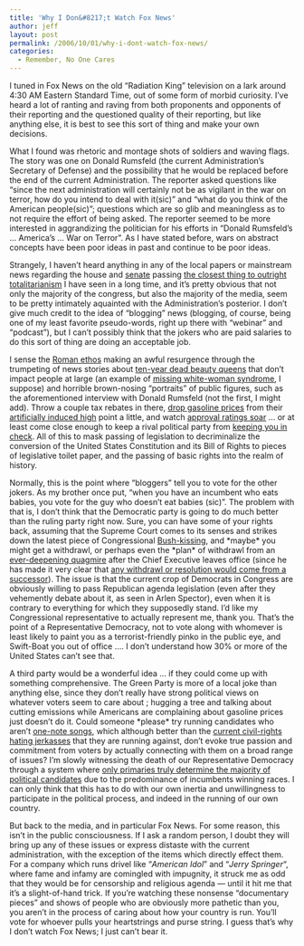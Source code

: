 ```yaml
---
title: 'Why I Don&#8217;t Watch Fox News'
author: jeff
layout: post
permalink: /2006/10/01/why-i-dont-watch-fox-news/
categories:
  - Remember, No One Cares
---
```


I tuned in Fox News on the old “Radiation King” television on a lark around 4:30 AM Eastern Standard Time, out of some form of morbid curiosity. I’ve heard a lot of ranting and raving from both proponents and opponents of their reporting and the questioned quality of their reporting, but like anything else, it is best to see this sort of thing and make your own decisions.

What I found was rhetoric and montage shots of soldiers and waving flags. The story was one on Donald Rumsfeld (the current Administration’s Secretary of Defense) and the possibility that he would be replaced before the end of the current Administration. The reporter asked questions like “since the next administration will certainly not be as vigilant in the war on terror, how do you intend to deal with it(sic)” and “what do you think of the American people(sic)”; questions which are so glib and meaningless as to not require the effort of being asked. The reporter seemed to be more interested in aggrandizing the politician for his efforts in “Donald Rumsfeld’s … America’s … War on Terror”. As I have stated before, wars on abstract concepts have been poor ideas in past and continue to be poor ideas.

Strangely, I haven’t heard anything in any of the local papers or mainstream news regarding the house and [senate][1] passing [the closest thing to outright totalitarianism][2] I have seen in a long time, and it’s pretty obvious that not only the majority of the congress, but also the majority of the media, seem to be pretty intimately aquainted with the Administration’s posterior. I don’t give much credit to the idea of “blogging” news (blogging, of course, being one of my least favorite pseudo-words, right up there with “webinar” and “podcast”), but I can’t possibly think that the jokers who are paid salaries to do this sort of thing are doing an acceptable job.

 [1]: http://www.senate.gov/legislative/LIS/roll_call_lists/roll_call_vote_cfm.cfm?congress=109&session=2&vote=00259
 [2]: http://jeff.ourexchange.net/2006/09/29/partisanship-dooms-us-all/

I sense the [Roman ethos][3] making an awful resurgence through the trumpeting of news stories about [ten-year dead beauty queens][4] that don’t impact people at large (an example of [missing white-woman syndrome][5], I suppose) and horrible brown-nosing “portraits” of public figures, such as the aforementioned interview with Donald Rumsfeld (not the first, I might add). Throw a couple tax rebates in there, [drop gasoline prices][6] from their [artificially induced high][7] point a little, and watch [approval ratings soar][8] … or at least come close enough to keep a rival political party from [keeping you in check][9]. All of this to mask passing of legislation to decriminalize the conversion of the United States Constitution and its Bill of Rights to pieces of legislative toilet paper, and the passing of basic rights into the realm of history.

 [3]: http://www.bartleby.com/61/39/B0463950.html
 [4]: http://www.csmonitor.com/2006/0821/p03s01-ussc.html
 [5]: http://en.wikipedia.org/wiki/Missing_white_woman_syndrome
 [6]: http://www.consumeraffairs.com/news04/2005/gas_prices48.html
 [7]: http://www.becker-posner-blog.com/archives/2005/10/price_gouging_i.html
 [8]: http://www.usatoday.com/news/washington/2006-09-18-bush-poll_x.htm
 [9]: http://www.ourcongress.org/special/top10

Normally, this is the point where “bloggers” tell you to vote for the other jokers. As my brother once put, “when you have an incumbent who eats babies, you vote for the guy who doesn’t eat babies (sic)”. The problem with that is, I don’t think that the Democratic party is going to do much better than the ruling party right now. Sure, you can have some of your rights back, assuming that the Supreme Court comes to its senses and strikes down the latest piece of Congressional [Bush-kissing][10], and \*maybe\* you might get a withdrawl, or perhaps even the \*plan\* of withdrawl from an [ever-deepening quagmire][11] after the Chief Executive leaves office (since he has made it very clear that [any withdrawl or resolution would come from a successor][12]). The issue is that the current crop of Democrats in Congress are obviously willing to pass Republican agenda legislation (even after they vehemently debate about it, as seen in Arlen Spector), even when it is contrary to everything for which they supposedly stand. I’d like my Congressional representative to actually represent me, thank you. That’s the point of a Representative Democracy, not to vote along with whomever is least likely to paint you as a terrorist-friendly pinko in the public eye, and Swift-Boat you out of office …. I don’t understand how 30% or more of the United States can’t see that. 

 [10]: http://buckfush.com/
 [11]: http://www.iraqbodycount.com/
 [12]: http://www.cbsnews.com/stories/2006/03/21/politics/main1425182.shtml

A third party would be a wonderful idea … if they could come up with something comprehensive. The Green Party is more of a local joke than anything else, since they don’t really have strong political views on whatever voters seem to care about ; hugging a tree and talking about cutting emissions while Americans are complaining about gasoline prices just doesn’t do it. Could someone \*please\* try running candidates who aren’t [one-note songs][13], which although better than the [current civil-rights hating jerkasses][14] that they are running against, don’t evoke true passion and commitment from voters by actually connecting with them on a broad range of issues? I’m slowly witnessing the death of our Representative Democracy through a system where [only primaries truly determine the majority of political candidates][15] due to the predominance of incumbents winning races. I can only think that this has to do with our own inertia and unwillingness to participate in the political process, and indeed in the running of our own country.

 [13]: http://www.nedlamont.com/
 [14]: http://www.joe2006.com/
 [15]: http://www.abcnews.go.com/GMA/story?id=2428375&page=1

But back to the media, and in particular Fox News. For some reason, this isn’t in the public consciousness. If I ask a random person, I doubt they will bring up any of these issues or express distaste with the current administration, with the exception of the items which directly effect them. For a company which runs drivel like “*American Idol*” and “*Jerry Springer*“, where fame and infamy are comingled with impugnity, it struck me as odd that they would be for censorship and religious agenda — until it hit me that it’s a slight-of-hand trick. If you’re watching these nonsense “documentary pieces” and shows of people who are obviously more pathetic than you, you aren’t in the process of caring about how your country is run. You’ll vote for whoever pulls your heartstrings and purse string. I guess that’s why I don’t watch Fox News; I just can’t bear it.

